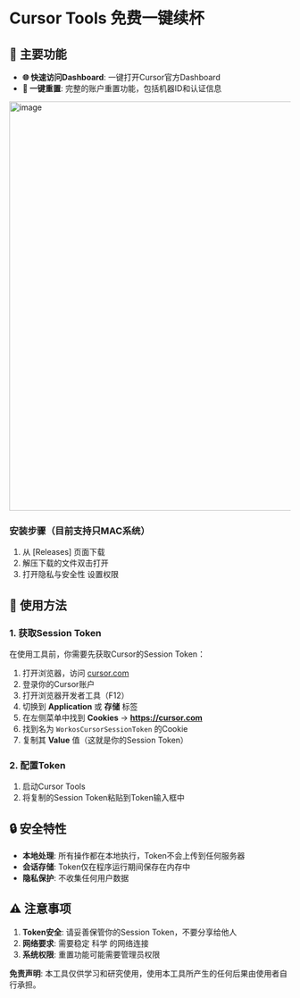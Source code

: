 # Cursor Tools 免费一键续杯

## 🌟 主要功能

- **🌐 快速访问Dashboard**: 一键打开Cursor官方Dashboard
- **🚀 一键重置**: 完整的账户重置功能，包括机器ID和认证信息


<img width="600" height="733" alt="image" src="https://github.com/user-attachments/assets/95058d6a-3044-4a4f-b93f-70e7731a9989" />



### 安装步骤（目前支持只MAC系统）

1. 从 [Releases] 页面下载
2. 解压下载的文件双击打开
3. 打开隐私与安全性 设置权限


## 🚀 使用方法

### 1. 获取Session Token

在使用工具前，你需要先获取Cursor的Session Token：

1. 打开浏览器，访问 [cursor.com](https://cursor.com)
2. 登录你的Cursor账户
3. 打开浏览器开发者工具（F12）
4. 切换到 **Application** 或 **存储** 标签
5. 在左侧菜单中找到 **Cookies** → **https://cursor.com**
6. 找到名为 `WorkosCursorSessionToken` 的Cookie
7. 复制其 **Value** 值（这就是你的Session Token）

### 2. 配置Token

1. 启动Cursor Tools
2. 将复制的Session Token粘贴到Token输入框中



## 🔒 安全特性

- **本地处理**: 所有操作都在本地执行，Token不会上传到任何服务器
- **会话存储**: Token仅在程序运行期间保存在内存中
- **隐私保护**: 不收集任何用户数据

## ⚠️ 注意事项

1. **Token安全**: 请妥善保管你的Session Token，不要分享给他人
3. **网络要求**: 需要稳定 科学 的网络连接
4. **系统权限**: 重置功能可能需要管理员权限


**免责声明**: 本工具仅供学习和研究使用，使用本工具所产生的任何后果由使用者自行承担。
